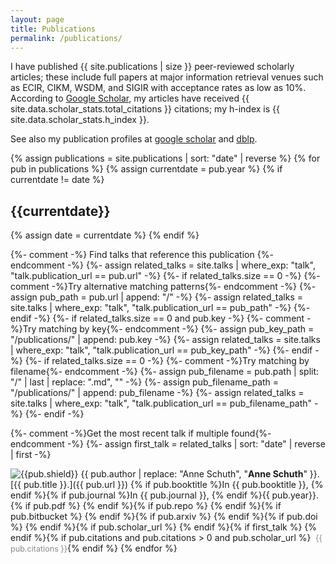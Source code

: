 ```yaml
---
layout: page
title: Publications
permalink: /publications/
---
```


I have published {{ site.publications | size }} peer-reviewed scholarly articles; these include full papers at major information retrieval
venues such as ECIR, CIKM, WSDM, and SIGIR with acceptance rates as low as 10%. According to [Google Scholar](https://scholar.google.com/citations?user=Y3ahb_wAAAAJ&hl=en), my articles
have received {{ site.data.scholar_stats.total_citations }} citations; my h-index is {{ site.data.scholar_stats.h_index }}.

See also my publication profiles at [google scholar](http://scholar.google.nl/citations?user=Y3ahb_wAAAAJ&hl=en)
and [dblp](http://www.dblp.org/search/index.php#query=author:anne_schuth:).

{% assign publications = site.publications | sort: "date" | reverse %}
{% for pub in publications %}
{% assign currentdate = pub.year %}
{% if currentdate != date %}

## {{currentdate}}

{% assign date = currentdate %}
{% endif %}

{%- comment -%}
Find talks that reference this publication
{%- endcomment -%}
{%- assign related_talks = site.talks | where_exp: "talk", "talk.publication_url == pub.url" -%}
{%- if related_talks.size == 0 -%}
  {%- comment -%}Try alternative matching patterns{%- endcomment -%}
  {%- assign pub_path = pub.url | append: "/" -%}
  {%- assign related_talks = site.talks | where_exp: "talk", "talk.publication_url == pub_path" -%}
{%- endif -%}
{%- if related_talks.size == 0 and pub.key -%}
  {%- comment -%}Try matching by key{%- endcomment -%}
  {%- assign pub_key_path = "/publications/" | append: pub.key -%}
  {%- assign related_talks = site.talks | where_exp: "talk", "talk.publication_url == pub_key_path" -%}
{%- endif -%}
{%- if related_talks.size == 0 -%}
  {%- comment -%}Try matching by filename{%- endcomment -%}
  {%- assign pub_filename = pub.path | split: "/" | last | replace: ".md", "" -%}
  {%- assign pub_filename_path = "/publications/" | append: pub_filename -%}
  {%- assign related_talks = site.talks | where_exp: "talk", "talk.publication_url == pub_filename_path" -%}
{%- endif -%}

{%- comment -%}Get the most recent talk if multiple found{%- endcomment -%}
{%- assign first_talk = related_talks | sort: "date" | reverse | first -%}

![{{pub.shield}}](https://img.shields.io/badge/{{pub.shield}}) {{ pub.author | replace: "Anne Schuth", "**Anne Schuth**" }}. [{{ pub.title }}.]({{ pub.url }}) {% if pub.booktitle %}In {{ pub.booktitle }}, {% endif %}{% if
pub.journal %}In {{ pub.journal }}, {% endif %}{{ pub.year}}.{% if
pub.pdf %}&nbsp;[<i class="fa fa-file-pdf-o"></i>]({{pub.pdf}}){% endif %}{% if
pub.repo %}&nbsp;[<i class="fa fa-github"></i>]({{pub.repo}}){% endif %}{% if
pub.bitbucket %}&nbsp;[<i class="fa fa-bitbucket"></i>]({{pub.bitbucket}}){% endif %}{% if
pub.arxiv %}&nbsp;[<i class="fa fa-archive"></i>](https://arxiv.org/abs/{{pub.arxiv}}){% endif %}{% if
pub.doi %}&nbsp;[<i class="fa fa-link"></i>](https://doi.org/{{pub.doi}}){% endif %}{% if
pub.scholar_url %}&nbsp;[<i class="fa fa-graduation-cap"></i>]({{pub.scholar_url}}){% endif %}{% if
first_talk %}&nbsp;[<i class="fa fa-microphone"></i>]({{first_talk.url}}){% endif %}{% if pub.citations and pub.citations > 0 and pub.scholar_url %}&nbsp;<span style="color:#888;font-size:0.9em;"><i class="fa fa-quote-left"></i>&nbsp;<a href="{{ pub.scholar_url }}" style="color:#888;text-decoration:none;">{{ pub.citations }}</a></span>{% endif %}
{% endfor %}
